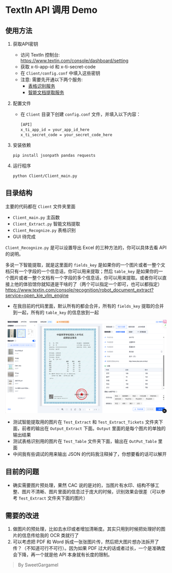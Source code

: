# TextIn API 调用 Demo

## 使用方法
1. 获取API密钥
   - 访问 TextIn 控制台: https://www.textin.com/console/dashboard/setting
   - 获取 x-ti-app-id 和 x-ti-secret-code
   - 在 `Client/config.conf` 中填入这些密钥
   - 注意: 需要先开通以下两个服务:
     - [表格识别服务](https://www.textin.com/document/recognize_table_multipage?from=toolstextin-seo-pc)
     - [智能文档提取服务](https://www.textin.com/document/open_kie_vlm_engine)

2. 配置文件
   - 在 `Client` 目录下创建 `config.conf` 文件，并填入以下内容：
     ```
     [API]
     x_ti_app_id = your_app_id_here
     x_ti_secret_code = your_secret_code_here
     ```

3. 安装依赖
   ```shell
   pip install jsonpath pandas requests
   ```

4. 运行程序
   ```shell
   python Client/Client_main.py
   ```

## 目录结构

主要的代码都在 `Client` 文件夹里面

- `Client_main.py` 主函数
- `Client_Extract.py` 智能文档提取
- `Client_Recognize.py` 表格识别
- GUI 待完成

`Client_Recognize.py` 是可以设置导出 Excel 的三种方法的，你可以具体去看 API 的说明。

多说一下智能提取，就是这里面的 `fields_key` 是如果你的一个图片或者一整个文档只有一个字段的一个信息话，你可以用来提取；然后 `table_key` 是如果你的一个图片或者一整个文档有一个字段的多个信息话，你可以用来提取。或者你可以直接上他的体验馆你就知道是干啥的了（两个可以指定一个即可，也可以都指定） https://www.textin.com/console/recognition/robot_document_extract?service=open_kie_vlm_engine

- 在我目前的代码里面，默认所有的都会合并，所有的 `fields_key` 提取的合并到一起，所有的 `table_key` 的信息放到一起

![体验馆](image.png)

- 测试智能提取用的图片在 `Test_Extract` 和 `Test_Extract_Tickets` 文件夹下面，前者的输出在 `Output_Extract` 下面。`Output` 里面的是每个图片的单独的输出结果
- 测试表格识别用的图片在 `Test_Table` 文件夹下面，输出在 `OutPut_Table` 里面
- 中间我有些调试的用来输出 JSON 的代码我注释掉了，你想要看的话可以解开

## 目前的问题


- 确实需要图片预处理，果然 CAC 说的是对的，当图片有水印、结构不够工整、图片不清晰、图片里面的信息过于庞大的时候，识别效果会很差（可以参考 `Test_Extract` 文件夹下面的图片）

## 需要的改进
1. 做图片的预处理，比如去水印或者增加清晰度。其实只用到时候把处理好的图片的信息传给我的 OCR 类就行了
2. 可以考虑把 PDF 和 Word 拆成一张张图片传，然后把大图片想办法拆开了传？（不知道可行不可行）。因为如果 PDF 过大的话或者过长，一个是准确度会下降，再一个就是他 API 本身就有长度的限制。


> By SweetGargamel